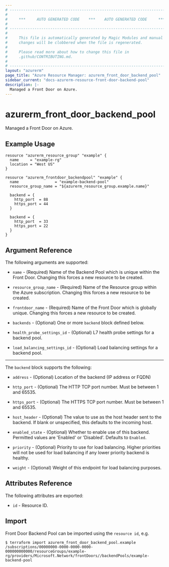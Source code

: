 ```yaml
---
# ----------------------------------------------------------------------------
#
#     ***     AUTO GENERATED CODE    ***    AUTO GENERATED CODE     ***
#
# ----------------------------------------------------------------------------
#
#     This file is automatically generated by Magic Modules and manual
#     changes will be clobbered when the file is regenerated.
#
#     Please read more about how to change this file in
#     .github/CONTRIBUTING.md.
#
# ----------------------------------------------------------------------------
layout: "azurerm"
page_title: "Azure Resource Manager: azurerm_front_door_backend_pool"
sidebar_current: "docs-azurerm-resource-front-door-backend-pool"
description: |-
  Managed a Front Door on Azure.
---
```


# azurerm_front_door_backend_pool

Managed a Front Door on Azure.


## Example Usage

```hcl
resource "azurerm_resource_group" "example" {
  name     = "example-rg"
  location = "West US"
}

resource "azurerm_frontdoor_backendpool" "example" {
  name                = "example-backend-pool"
  resource_group_name = "${azurerm_resource_group.example.name}"

  backend = {
    http_port  = 88
    https_port = 44
  }

  backend = {
    http_port  = 33
    https_port = 22
  }
}
```

## Argument Reference

The following arguments are supported:

* `name` - (Required) Name of the Backend Pool which is unique within the Front Door. Changing this forces a new resource to be created.

* `resource_group_name` - (Required) Name of the Resource group within the Azure subscription. Changing this forces a new resource to be created.

* `frontdoor_name` - (Required) Name of the Front Door which is globally unique. Changing this forces a new resource to be created.

* `backends` - (Optional) One or more `backend` block defined below.

* `health_probe_settings_id` - (Optional) L7 health probe settings for a backend pool.

* `load_balancing_settings_id` - (Optional) Load balancing settings for a backend pool.

---

The `backend` block supports the following:

* `address` - (Optional) Location of the backend (IP address or FQDN)

* `http_port` - (Optional) The HTTP TCP port number. Must be between 1 and 65535.

* `https_port` - (Optional) The HTTPS TCP port number. Must be between 1 and 65535.

* `host_header` - (Optional) The value to use as the host header sent to the backend. If blank or unspecified, this defaults to the incoming host.

* `enabled_state` - (Optional) Whether to enable use of this backend. Permitted values are 'Enabled' or 'Disabled'. Defaults to `Enabled`.

* `priority` - (Optional) Priority to use for load balancing. Higher priorities will not be used for load balancing if any lower priority backend is healthy.

* `weight` - (Optional) Weight of this endpoint for load balancing purposes.

## Attributes Reference

The following attributes are exported:

* `id` - Resource ID.


## Import

Front Door Backend Pool can be imported using the `resource id`, e.g.

```shell
$ terraform import azurerm_front_door_backend_pool.example /subscriptions/00000000-0000-0000-0000-000000000000/resourceGroups/example-rg/providers/Microsoft.Network/frontDoors//backendPools/example-backend-pool
```
